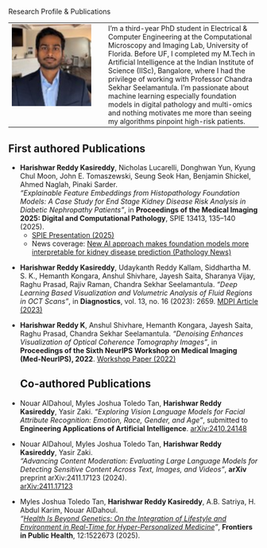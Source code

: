 Research Profile & Publications
<table>
  <tr>
    <td width="180" valign="top">
      <img src="Prof_pic.jpg" alt="Harishwar Reddy Kasireddy" width="160" />
    </td>
    <td valign="top">
      I’m a third-year PhD student in Electrical & Computer Engineering at the Computational Microscopy and Imaging Lab, University of Florida. Before UF, I completed my M.Tech in Artificial Intelligence at the Indian Institute of Science (IISc), Bangalore, where I had the privilege of working with Professor Chandra Sekhar Seelamantula. I’m passionate about machine learning especially foundation models in digital pathology and multi-omics and nothing motivates me more than seeing my algorithms pinpoint high-risk patients.
    </td>
  </tr>
</table>

## First authored Publications

- **Harishwar Reddy Kasireddy**, Nicholas Lucarelli, Donghwan Yun, Kyung Chul Moon, John E. Tomaszewski, Seung Seok Han, Benjamin Shickel, Ahmed Naglah, Pinaki Sarder.  
  _“Explainable Feature Embeddings from Histopathology Foundation Models: A Case Study for End Stage Kidney Disease Risk Analysis in Diabetic Nephropathy Patients”_, in **Proceedings of the Medical Imaging 2025: Digital and Computational Pathology**, SPIE 13413, 135–140 (2025).  
  - [SPIE Presentation (2025)](https://spie.org/medical-imaging/presentation/Explainable-feature-embeddings-from-histopathology-foundation-models--A-case/13413-20)  
  - News coverage: [New AI approach makes foundation models more interpretable for kidney disease prediction (Pathology News)](https://www.pathologynews.com/computational-pathology-ai/new-ai-approach-makes-foundation-models-more-interpretable-for-kidney-disease-prediction/)

* **Harishwar Reddy Kasireddy**, Udaykanth Reddy Kallam, Siddhartha M. S. K., Hemanth Kongara, Anshul Shivhare, Jayesh Saita, Sharanya Vijay, Raghu Prasad, Rajiv Raman, Chandra Sekhar Seelamantula.
  *“Deep Learning Based Visualization and Volumetric Analysis of Fluid Regions in OCT Scans”*, in **Diagnostics**, vol. 13, no. 16 (2023): 2659.
  [MDPI Article (2023)](https://www.mdpi.com/2075-4418/13/16/2659)

* **Harishwar Reddy K**, Anshul Shivhare, Hemanth Kongara, Jayesh Saita, Raghu Prasad, Chandra Sekhar Seelamantula.
  *“Denoising Enhances Visualization of Optical Coherence Tomography Images”*, in **Proceedings of the Sixth NeurIPS Workshop on Medical Imaging (Med-NeurIPS), 2022**.
  [Workshop Paper (2022)](https://www.cse.cuhk.edu.hk/~qdou/public/medneurips2022/86.pdf)


  ## Co-authored Publications

* Nouar AlDahoul, Myles Joshua Toledo Tan, **Harishwar Reddy Kasireddy**, Yasir Zaki.
  *“Exploring Vision Language Models for Facial Attribute Recognition: Emotion, Race, Gender, and Age”*, submitted to **Engineering Applications of Artificial Intelligence**.
  [arXiv:2410.24148](https://arxiv.org/abs/2410.24148)

* Nouar AlDahoul, Myles Joshua Toledo Tan, **Harishwar Reddy Kasireddy**, Yasir Zaki.  
  _“Advancing Content Moderation: Evaluating Large Language Models for Detecting Sensitive Content Across Text, Images, and Videos”_, **arXiv** preprint arXiv:2411.17123 (2024).  
  [arXiv:2411.17123](https://arxiv.org/abs/2411.17123)

- Myles Joshua Toledo Tan, **Harishwar Reddy Kasireddy**, A.B. Satriya, H. Abdul Karim, Nouar AlDahoul.  
  _“[Health Is Beyond Genetics: On the Integration of Lifestyle and Environment in Real-Time for Hyper-Personalized Medicine](https://www.frontiersin.org/journals/public-health/articles/10.3389/fpubh.2024.1522673/full)”_, **Frontiers in Public Health**, 12:1522673 (2025).








  


